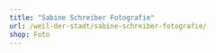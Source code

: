 ```yaml
---
title: "Sabine Schreiber Fotografie"
url: /weil-der-stadt/sabine-schreiber-fotografie/
shop: Foto
---
```

